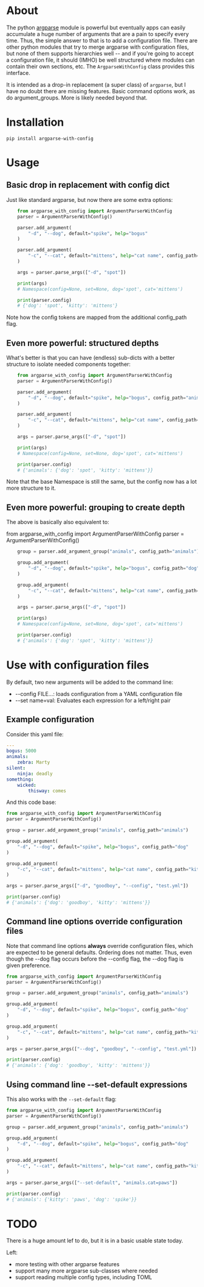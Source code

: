 # About

The python [argparse] module is powerful but eventually apps can
easily accumulate a huge number of arguments that are a pain to
specify every time.  Thus, the simple answer to that is to add a
configuration file.  There are other python modules that try to merge
argparse with configuration files, but none of them supports
hierarchies well -- and if you're going to accept a configuration
file, it should (IMHO) be well structured where modules can contain
their own sections, etc.  The `ArgparseWithConfig` class provides this
interface.

It is intended as a drop-in replacement (a super class) of `argparse`,
but I have no doubt there are missing features.  Basic command options
work, as do argument_groups.  More is likely needed beyond that.

[argparse]: https://docs.python.org/3/library/argparse.html

# Installation

    pip install argparse-with-config

# Usage

## Basic drop in replacement with config dict

Just like standard argparse, but now there are some extra options:

``` python
    from argparse_with_config import ArgumentParserWithConfig
    parser = ArgumentParserWithConfig()

    parser.add_argument(
        "-d", "--dog", default="spike", help="bogus"
    )

    parser.add_argument(
        "-c", "--cat", default="mittens", help="cat name", config_path="kitty"
    )

    args = parser.parse_args(["-d", "spot"])

    print(args)
    # Namespace(config=None, set=None, dog='spot', cat='mittens')

    print(parser.config)
    # {'dog': 'spot', 'kitty': 'mittens'}
```

Note how the config tokens are mapped from the additional config_path flag.

## Even more powerful: structured depths

What's better is that you can have (endless) sub-dicts with a better
structure to isolate needed components together:

``` python
    from argparse_with_config import ArgumentParserWithConfig
    parser = ArgumentParserWithConfig()

    parser.add_argument(
        "-d", "--dog", default="spike", help="bogus", config_path="animals.dog"
    )

    parser.add_argument(
        "-c", "--cat", default="mittens", help="cat name", config_path="animals.kitty"
    )

    args = parser.parse_args(["-d", "spot"])

    print(args)
    # Namespace(config=None, set=None, dog='spot', cat='mittens')

    print(parser.config)
    # {'animals': {'dog': 'spot', 'kitty': 'mittens'}}
```

Note that the base Namespace is still the same, but the config now has
a lot more structure to it.

## Even more powerful: grouping to create depth

The above is basically also equivalent to:

from argparse_with_config import ArgumentParserWithConfig
parser = ArgumentParserWithConfig()

``` python
    group = parser.add_argument_group("animals", config_path="animals")

    group.add_argument(
        "-d", "--dog", default="spike", help="bogus", config_path="dog"
    )

    group.add_argument(
        "-c", "--cat", default="mittens", help="cat name", config_path="kitty"
    )

    args = parser.parse_args(["-d", "spot"])

    print(args)
    # Namespace(config=None, set=None, dog='spot', cat='mittens')

    print(parser.config)
    # {'animals': {'dog': 'spot', 'kitty': 'mittens'}}
```

# Use with configuration files

By default, two new arguments will be added to the command line:

* --config FILE...: loads configuration from a YAML configuration file
* --set name=val:   Evaluates each expression for a left/right pair

## Example configuration

Consider this yaml file:

``` yaml
---
bogus: 5000
animals:
    zebra: Marty
silent:
    ninja: deadly
something:
    wicked:
        thisway: comes
```

And this code base:

```python
from argparse_with_config import ArgumentParserWithConfig
parser = ArgumentParserWithConfig()

group = parser.add_argument_group("animals", config_path="animals")

group.add_argument(
    "-d", "--dog", default="spike", help="bogus", config_path="dog"
)

group.add_argument(
    "-c", "--cat", default="mittens", help="cat name", config_path="kitty"
)

args = parser.parse_args(["-d", "goodboy", "--config", "test.yml"])

print(parser.config)
# {'animals': {'dog': 'goodboy', 'kitty': 'mittens'}}
```

## Command line options override configuration files

Note that command line options **always** override configuration
files, which are expected to be general defaults.  Ordering does not
matter.  Thus, even though the --dog flag occurs before the --config
flag, the --dog flag is given preference.

```python
from argparse_with_config import ArgumentParserWithConfig
parser = ArgumentParserWithConfig()

group = parser.add_argument_group("animals", config_path="animals")

group.add_argument(
    "-d", "--dog", default="spike", help="bogus", config_path="dog"
)

group.add_argument(
    "-c", "--cat", default="mittens", help="cat name", config_path="kitty"
)

args = parser.parse_args(["--dog", "goodboy", "--config", "test.yml"])

print(parser.config)
# {'animals': {'dog': 'goodboy', 'kitty': 'mittens'}}
```

## Using command line --set-default expressions

This also works with the `--set-default` flag:

```python
from argparse_with_config import ArgumentParserWithConfig
parser = ArgumentParserWithConfig()

group = parser.add_argument_group("animals", config_path="animals")

group.add_argument(
    "-d", "--dog", default="spike", help="bogus", config_path="dog"
)

group.add_argument(
    "-c", "--cat", default="mittens", help="cat name", config_path="kitty"
)

args = parser.parse_args(["--set-default", "animals.cat=paws"])

print(parser.config)
# {'animals': {'kitty': 'paws', 'dog': 'spike'}}
```

# TODO

There is a huge amount lef to do, but it is in a basic usable state
today.

Left:

* more testing with other argparse features
* support many more argparse sub-classes where needed
* support reading multiple config types, including TOML
